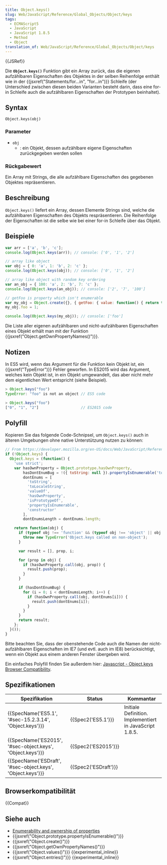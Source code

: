 ```yaml
---
title: Object.keys()
slug: Web/JavaScript/Reference/Global_Objects/Object/keys
tags:
  - ECMAScript5
  - JavaScript
  - JavaScript 1.8.5
  - Method
  - Object
translation_of: Web/JavaScript/Reference/Global_Objects/Object/keys
---
```

{{JSRef}}

Die **`Object.keys()`** Funktion gibt ein Array zurück, das die eigenen aufzählbaren Eigenschaften des Objektes in der selben Reihenfolge enthält wie in der {{jsxref("Statements/for...in", "for...in")}} Schleife (der Unterschied zwischen diesen beiden Varianten besteht darin, dass eine for-in Schleife auch die aufzählbaren Eigenschaften der Prototypen beinhaltet).

## Syntax

    Object.keys(obj)

### Parameter

- `obj`
  - : ein Objekt, dessen aufzählbare eigene Eigenschaften zurückgegeben werden sollen

### Rückgabewert

Ein Array mit Strings, die alle aufzählbare Eigenschaften des gegebenen Objektes repräsentieren.

## Beschreibung

`Object.keys()` liefert ein Array, dessen Elemente Strings sind, welche die aufzählbaren Eigenschaften des Objekts respräsentieren. Die Reihenfolge der Eigenschaften ist die selbe wie bei einer for-in Schleife über das Objekt.

## Beispiele

```js
var arr = ['a', 'b', 'c'];
console.log(Object.keys(arr)); // console: ['0', '1', '2']

// array like object
var obj = { 0: 'a', 1: 'b', 2: 'c' };
console.log(Object.keys(obj)); // console: ['0', '1', '2']

// array like object with random key ordering
var an_obj = { 100: 'a', 2: 'b', 7: 'c' };
console.log(Object.keys(an_obj)); // console: ['2', '7', '100']

// getFoo is property which isn't enumerable
var my_obj = Object.create({}, { getFoo: { value: function() { return this.foo; } } });
my_obj.foo = 1;

console.log(Object.keys(my_obj)); // console: ['foo']
```

Die Liste aller eigenen aufzählbaren und nicht-aufzählbaren Eigenschaften eines Objekt erhält man mit der Funktion {{jsxref("Object.getOwnPropertyNames()")}}.

## Notizen

In ES5 wird, wenn das Argument für die Funktion kein Objekt ist, ein {{jsxref("TypeError")}} Fehler geworfen. In ES2015 wird das Argument, welches kein Objekt ist, in ein Objekt umgewandelt, das aber nicht mehr dem eigentlichen Wert entspricht (siehe Beispiel).

```js
> Object.keys("foo")
TypeError: "foo" is not an object // ES5 code

> Object.keys("foo")
["0", "1", "2"]                   // ES2015 code
```

## Polyfill

Kopieren Sie das folgende Code-Schnipsel, um `Object.keys()` auch in älteren Umgebungen ohne native Unterstützung nutzen zu können:

```js
// From https://developer.mozilla.org/en-US/docs/Web/JavaScript/Reference/Global_Objects/Object/keys
if (!Object.keys) {
  Object.keys = (function() {
    'use strict';
    var hasOwnProperty = Object.prototype.hasOwnProperty,
        hasDontEnumBug = !({ toString: null }).propertyIsEnumerable('toString'),
        dontEnums = [
          'toString',
          'toLocaleString',
          'valueOf',
          'hasOwnProperty',
          'isPrototypeOf',
          'propertyIsEnumerable',
          'constructor'
        ],
        dontEnumsLength = dontEnums.length;

    return function(obj) {
      if (typeof obj !== 'function' && (typeof obj !== 'object' || obj === null)) {
        throw new TypeError('Object.keys called on non-object');
      }

      var result = [], prop, i;

      for (prop in obj) {
        if (hasOwnProperty.call(obj, prop)) {
          result.push(prop);
        }
      }

      if (hasDontEnumBug) {
        for (i = 0; i < dontEnumsLength; i++) {
          if (hasOwnProperty.call(obj, dontEnums[i])) {
            result.push(dontEnums[i]);
          }
        }
      }
      return result;
    };
  }());
}
```

Bitte beachten Sie, dass der obenstehende Code auch die Namen der nicht-aufzählbaren Eigenschaften im IE7 (und evtl. auch im IE8) berücksichtigt, wenn ein Objekt aus einem anderen Fenster übergeben wird.

Ein einfaches Polyfill finden Sie außerdem hier: [Javascript - Object.keys Browser Compatibility](http://tokenposts.blogspot.com.au/2012/04/javascript-objectkeys-browser.html).

## Spezifikationen

| Spezifikation                                                                | Status                       | Kommantar                                               |
| ---------------------------------------------------------------------------- | ---------------------------- | ------------------------------------------------------- |
| {{SpecName('ES5.1', '#sec-15.2.3.14', 'Object.keys')}}     | {{Spec2('ES5.1')}}     | Initiale Definition. Implementiert in JavaScript 1.8.5. |
| {{SpecName('ES2015', '#sec-object.keys', 'Object.keys')}} | {{Spec2('ES2015')}}     |                                                         |
| {{SpecName('ESDraft', '#sec-object.keys', 'Object.keys')}} | {{Spec2('ESDraft')}} |                                                         |

## Browserkompatibilität

{{Compat}}

## Siehe auch

- [Enumerability and ownership of properties](/de/docs/Enumerability_and_ownership_of_properties)
- {{jsxref("Object.prototype.propertyIsEnumerable()")}}
- {{jsxref("Object.create()")}}
- {{jsxref("Object.getOwnPropertyNames()")}}
- {{jsxref("Object.values()")}} {{experimental_inline}}
- {{jsxref("Object.entries()")}} {{experimental_inline}}
